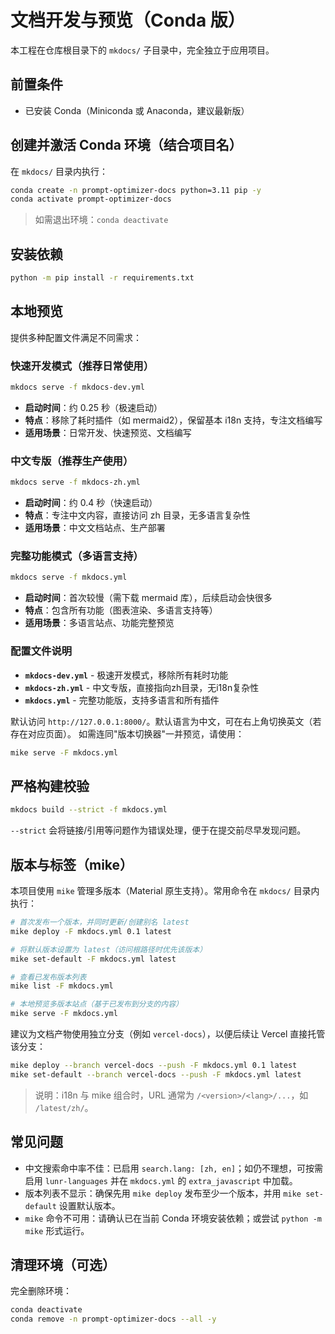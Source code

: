# 文档开发与预览（Conda 版）

本工程在仓库根目录下的 `mkdocs/` 子目录中，完全独立于应用项目。

## 前置条件

- 已安装 Conda（Miniconda 或 Anaconda，建议最新版）

## 创建并激活 Conda 环境（结合项目名）

在 `mkdocs/` 目录内执行：

```bash
conda create -n prompt-optimizer-docs python=3.11 pip -y
conda activate prompt-optimizer-docs
```

> 如需退出环境：`conda deactivate`

## 安装依赖

```bash
python -m pip install -r requirements.txt
```

## 本地预览

提供多种配置文件满足不同需求：

### 快速开发模式（推荐日常使用）

```bash
mkdocs serve -f mkdocs-dev.yml
```

- **启动时间**：约 0.25 秒（极速启动）
- **特点**：移除了耗时插件（如 mermaid2），保留基本 i18n 支持，专注文档编写
- **适用场景**：日常开发、快速预览、文档编写

### 中文专版（推荐生产使用）

```bash
mkdocs serve -f mkdocs-zh.yml
```

- **启动时间**：约 0.4 秒（快速启动）
- **特点**：专注中文内容，直接访问 zh 目录，无多语言复杂性
- **适用场景**：中文文档站点、生产部署

### 完整功能模式（多语言支持）

```bash
mkdocs serve -f mkdocs.yml
```

- **启动时间**：首次较慢（需下载 mermaid 库），后续启动会快很多
- **特点**：包含所有功能（图表渲染、多语言支持等）
- **适用场景**：多语言站点、功能完整预览

### 配置文件说明

- **`mkdocs-dev.yml`** - 极速开发模式，移除所有耗时功能
- **`mkdocs-zh.yml`** - 中文专版，直接指向zh目录，无i18n复杂性
- **`mkdocs.yml`** - 完整功能版，支持多语言和所有插件

默认访问 `http://127.0.0.1:8000/`。默认语言为中文，可在右上角切换英文（若存在对应页面）。
如需连同"版本切换器"一并预览，请使用：

```bash
mike serve -F mkdocs.yml
```

## 严格构建校验

```bash
mkdocs build --strict -f mkdocs.yml
```

`--strict` 会将链接/引用等问题作为错误处理，便于在提交前尽早发现问题。

## 版本与标签（mike）

本项目使用 `mike` 管理多版本（Material 原生支持）。常用命令在 `mkdocs/` 目录内执行：

```bash
# 首次发布一个版本，并同时更新/创建别名 latest
mike deploy -F mkdocs.yml 0.1 latest

# 将默认版本设置为 latest（访问根路径时优先该版本）
mike set-default -F mkdocs.yml latest

# 查看已发布版本列表
mike list -F mkdocs.yml

# 本地预览多版本站点（基于已发布到分支的内容）
mike serve -F mkdocs.yml
```

建议为文档产物使用独立分支（例如 `vercel-docs`），以便后续让 Vercel 直接托管该分支：

```bash
mike deploy --branch vercel-docs --push -F mkdocs.yml 0.1 latest
mike set-default --branch vercel-docs --push -F mkdocs.yml latest
```

> 说明：i18n 与 mike 组合时，URL 通常为 `/<version>/<lang>/...`，如 `/latest/zh/`。

## 常见问题

- 中文搜索命中率不佳：已启用 `search.lang: [zh, en]`；如仍不理想，可按需启用 `lunr-languages` 并在 `mkdocs.yml` 的 `extra_javascript` 中加载。
- 版本列表不显示：确保先用 `mike deploy` 发布至少一个版本，并用 `mike set-default` 设置默认版本。
- `mike` 命令不可用：请确认已在当前 Conda 环境安装依赖；或尝试 `python -m mike` 形式运行。

## 清理环境（可选）

完全删除环境：

```bash
conda deactivate
conda remove -n prompt-optimizer-docs --all -y
```
